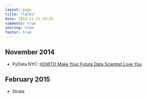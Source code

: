 ```yaml
---
layout: page
title: "talks"
date: 2014-11-21 19:25
comments: true
sharing: true
footer: true
---
```


## November 2014

- PyData NYC: [HOWTO Make Your Future Data Scientist Love You](data-audit)

## February 2015

- Strata
